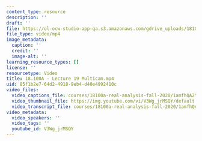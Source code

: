 ```yaml
---
content_type: resource
description: ''
draft: ''
file: https://ol-ocw-studio-app-qa.s3.amazonaws.com/gdrive_uploads/18100a-real-analysis-fall-2020/1amfhQA2YEpNhkZSG5NGFQKW3te6BKAef/18100a-lecture-19-multicam.mp4
file_type: video/mp4
image_metadata:
  caption: ''
  credit: ''
  image-alt: ''
learning_resource_types: []
license: ''
resourcetype: Video
title: 18.100A - Lecture 19 Multicam.mp4
uid: 85f1b2e7-64d2-4918-9eb4-d40e4992410c
video_files:
  video_captions_file: courses/18100a-real-analysis-fall-2020/1amfhQA2YEpNhkZSG5NGFQKW3te6BKAef_transcript_webvtt
  video_thumbnail_file: https://img.youtube.com/vi/V3Wg_jrMSQY/default.jpg
  video_transcript_file: courses/18100a-real-analysis-fall-2020/1amfhQA2YEpNhkZSG5NGFQKW3te6BKAef_transcript.pdf
video_metadata:
  video_speakers: ''
  video_tags: ''
  youtube_id: V3Wg_jrMSQY
---
```

